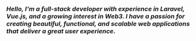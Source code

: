 ### *Hello, I'm a full-stack developer with experience in Laravel, Vue.js, and a growing interest in Web3. I have a passion for creating beautiful, functional, and scalable web applications that deliver a great user experience.*

<!---
## Skills

- #### *:rocket: Strong experience in Laravel, a PHP framework for web application development.*
- #### *:computer:Proficient in Vue.js, a JavaScript framework for building user interfaces.*
- #### *:art: Knowledge of HTML, CSS, and JavaScript for front-end development.*
- #### *:link: Experience with RESTful API design and integration.*
- #### *:octocat: Familiarity with Git for version control and collaboration.*
- #### *:bar_chart: Good understanding of database design and management using MySQL.*


vaibhavharsoda/vaibhavharsoda is a ✨ special ✨ repository because its `README.md` (this file) appears on your GitHub profile.
You can click the Preview link to take a look at your changes.
--->
